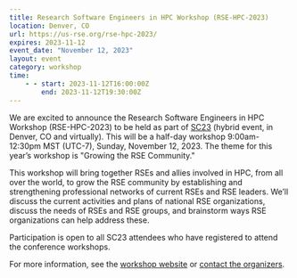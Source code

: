 ```yaml
---
title: Research Software Engineers in HPC Workshop (RSE-HPC-2023)
location: Denver, CO
url: https://us-rse.org/rse-hpc-2023/
expires: 2023-11-12
event_date: "November 12, 2023"
layout: event
category: workshop
time:
    - - start: 2023-11-12T16:00:00Z
        end: 2023-11-12T19:30:00Z
---
```


We are excited to announce the Research Software Engineers in HPC Workshop (RSE-HPC-2023)
to be held as part of [SC23](https://sc23.supercomputing.org/) (hybrid event, in Denver, CO and virtually).
This will be a half-day workshop 9:00am-12:30pm MST (UTC-7), Sunday, November 12, 2023.
The theme for this year’s workshop is "Growing the RSE Community."

This workshop will bring together RSEs and allies involved in HPC, from all over the world,
to grow the RSE community by establishing and strengthening professional networks of current
RSEs and RSE leaders.  We’ll discuss the current activities and plans of national RSE
organizations, discuss the needs of RSEs and RSE groups, and brainstorm ways RSE organizations
can help address these.

Participation is open to all SC23 attendees who have registered to attend the conference workshops.

For more information, see the [workshop website](https://us-rse.org/rse-hpc-2023/)
or [contact the organizers](mailto:sc-ws-rse-hpc@info.supercomputing.org).
